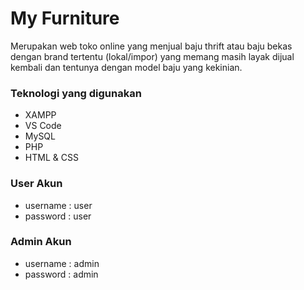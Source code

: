 # My Furniture
Merupakan web toko online yang menjual baju thrift atau baju bekas dengan brand tertentu (lokal/impor) yang memang masih layak dijual kembali dan tentunya dengan model baju yang kekinian.

### Teknologi yang digunakan
* XAMPP
* VS Code
* MySQL
* PHP
* HTML & CSS

### User Akun
* username  : user
* password  : user

### Admin Akun
* username  : admin
* password  : admin
